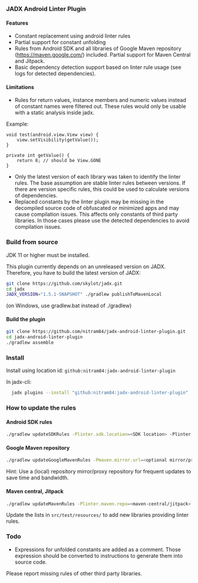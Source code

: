 ### JADX Android Linter Plugin

#### Features

- Constant replacement using android linter rules
- Partial support for constant unfolding
- Rules from Android SDK and all libraries of Google Maven repository (https://maven.google.com/) included. Partial support for Maven Central and Jitpack.
- Basic dependency detection support based on linter rule usage (see logs for detected dependencies).

#### Limitations

- Rules for return values, instance members and numeric values instead of constant names were filtered out. These rules would only be usable with a static analysis inside jadx.

Example:

    void test(android.view.View view) {
        view.setVisibility(getValue());
    }

    private int getValue() {
        return 8; // should be View.GONE
    }

- Only the latest version of each library was taken to identify the linter rules. The base assumption are stable linter rules between versions. If there are version specific rules, this could be used to calculate versions of dependencies.
- Replaced constants by the linter plugin may be missing in the decompiled source code of obfuscated or minimized apps and may cause compilation issues. This affects only constants of third party libraries. In those cases please use the detected dependencies to avoid compilation issues.

### Build from source

JDK 11 or higher must be installed.

This plugin currently depends on an unreleased version on JADX. Therefore, you have to build the latest version of JADX:

```bash
git clone https://github.com/skylot/jadx.git
cd jadx
JADX_VERSION="1.5.1-SNAPSHOT" ./gradlew publishToMavenLocal
```

(on Windows, use gradlew.bat instead of ./gradlew)

#### Build the plugin

```bash
git clone https://github.com/nitram84/jadx-android-linter-plugin.git
cd jadx-android-linter-plugin
./gradlew assemble
```

### Install

Install using location id: `github:nitram84:jadx-android-linter-plugin`

In jadx-cli:
```bash
  jadx plugins --install "github:nitram84:jadx-android-linter-plugin"
```

### How to update the rules

#### Android SDK rules

```bash
./gradlew updateSDKRules -Plinter.sdk.location=<SDK location> -Plinter.sdk.api=<api level>
```

#### Google Maven repository

```bash
./gradlew updateGoogleMavenRules -Pmaven.mirror.url=<optional mirror/proxy location for maven.google.com>
```

Hint: Use a (local) repository mirror/proxy repository for frequent updates to save time and bandwidth.

#### Maven central, Jitpack

```bash
./gradlew updateMavenRules -Plinter.maven.repo=<maven-central/jitpack> -Pmaven.mirror.url=<optional mirror/proxy location>
```

Update the lists in `src/test/resources/` to add new libraries providing linter rules.

### Todo
- Expressions for unfolded constants are added as a comment. Those expression should be converted to instructions to generate them into source code.

Please report missing rules of other third party libraries.
